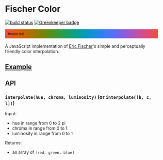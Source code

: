 # Fischer Color

[![build status](https://secure.travis-ci.org/tmcw/fischer-color.svg)](http://travis-ci.org/tmcw/fischer-color)
[![Greenkeeper badge](https://badges.greenkeeper.io/tmcw/fischer-color.svg)](https://greenkeeper.io/)

![](example.png)

A JavaScript implementation of [Eric Fischer](https://github.com/ericfischer)'s
simple and perceptually friendly color interpolation.

## [Example](http://requirebin.com/?gist=236aaf7b579e3ecbf961)

## API

### `interpolate(hue, chroma, luminosity)` (or `interpolate([h, c, l])`)

Input:

* hue in range from 0 to 2 pi
* chroma in range from 0 to 1
* luminosity in range from 0 to 1

Returns:

* an array of `[red, green, blue]`
